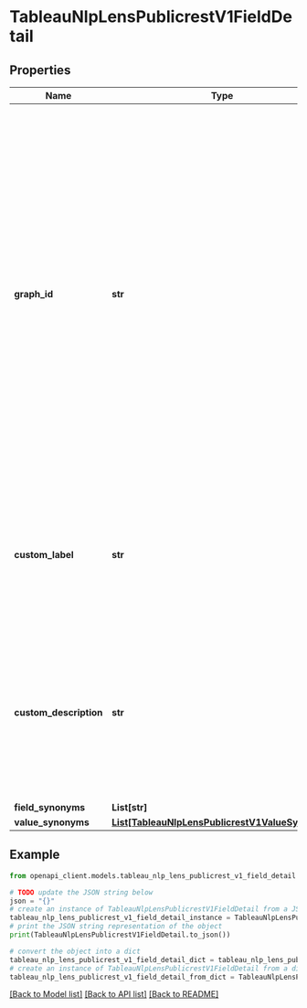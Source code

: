 # TableauNlpLensPublicrestV1FieldDetail


## Properties

Name | Type | Description | Notes
------------ | ------------- | ------------- | -------------
**graph_id** | **str** | Required. Field identifier for ask data. In most cases this is the column name. But for cases where the same column name repeats in multiple objects, calculated fields, or for hierarchy fields this is derived from TDS rules. To identify the graph id for a particular field, you could create a test lens with all fields from the datasource and invoke GetLens API to get a list of all fields and their field graph ids. | [optional] 
**custom_label** | **str** | Optional. Custom Label of the lens field. If not specified, the field inherits label from the corresponding datasource field. Up to 50 characters long | [optional] 
**custom_description** | **str** | Optional. Custom Description of the lens field. If not specified, the field inherits description from the corresponding datasource field. Up to 4000 characters long | [optional] 
**field_synonyms** | **List[str]** |  | [optional] 
**value_synonyms** | [**List[TableauNlpLensPublicrestV1ValueSynonym]**](TableauNlpLensPublicrestV1ValueSynonym.md) |  | [optional] 

## Example

```python
from openapi_client.models.tableau_nlp_lens_publicrest_v1_field_detail import TableauNlpLensPublicrestV1FieldDetail

# TODO update the JSON string below
json = "{}"
# create an instance of TableauNlpLensPublicrestV1FieldDetail from a JSON string
tableau_nlp_lens_publicrest_v1_field_detail_instance = TableauNlpLensPublicrestV1FieldDetail.from_json(json)
# print the JSON string representation of the object
print(TableauNlpLensPublicrestV1FieldDetail.to_json())

# convert the object into a dict
tableau_nlp_lens_publicrest_v1_field_detail_dict = tableau_nlp_lens_publicrest_v1_field_detail_instance.to_dict()
# create an instance of TableauNlpLensPublicrestV1FieldDetail from a dict
tableau_nlp_lens_publicrest_v1_field_detail_from_dict = TableauNlpLensPublicrestV1FieldDetail.from_dict(tableau_nlp_lens_publicrest_v1_field_detail_dict)
```
[[Back to Model list]](../README.md#documentation-for-models) [[Back to API list]](../README.md#documentation-for-api-endpoints) [[Back to README]](../README.md)


